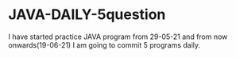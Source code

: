 # JAVA-DAILY-5question
I have started practice JAVA program from 29-05-21
and from now onwards(19-06-21) I am going to commit 5 programs daily. 